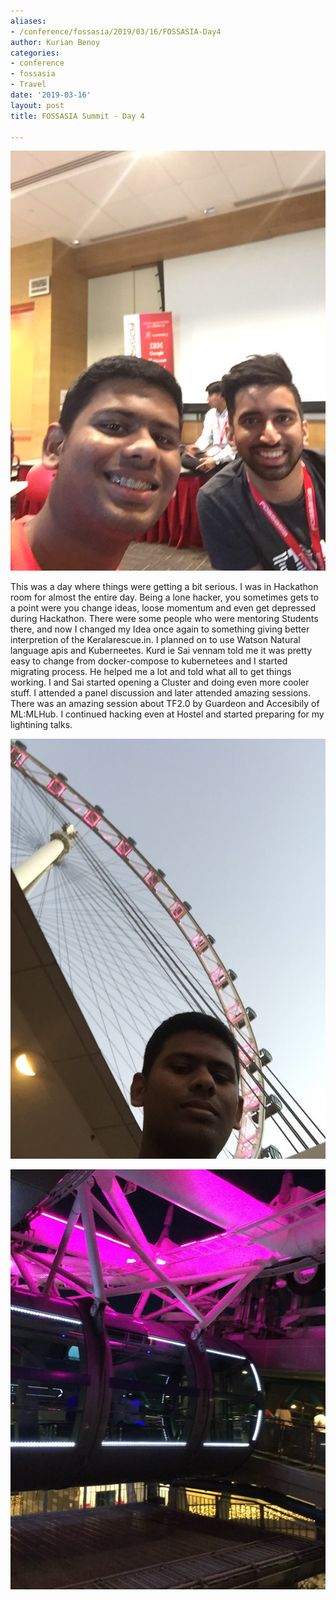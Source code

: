 ```yaml
---
aliases:
- /conference/fossasia/2019/03/16/FOSSASIA-Day4
author: Kurian Benoy
categories:
- conference
- fossasia
- Travel
date: '2019-03-16'
layout: post
title: FOSSASIA Summit - Day 4

---
```


![Selfie with Sai Venam](/posts/images/fossasia_summit_2019/kb_kubernetees_developer.jpg)

This was a day where things were getting a bit serious. I was in Hackathon room
for almost the entire day. Being a lone hacker, you sometimes gets to a point
were you change ideas, loose momentum and even get depressed during Hackathon.
There were some people who were mentoring Students there, and now I changed my
Idea once again to something giving better interpretion of the Keralarescue.in.
I planned on to use Watson Natural language apis and Kuberneetes. Kurd ie Sai
vennam told me it was pretty easy to change from docker-compose to kubernetees
and I started migrating process. He helped me a lot and told what all to get
things working. I and Sai started opening a Cluster and doing even more cooler
stuff. I attended a panel discussion and later attended amazing sessions. There
was an amazing session about TF2.0 by Guardeon and Accesibily of ML:MLHub. I
continued hacking even at Hostel and started preparing for my lightining talks. 

![Posing with Singapore wheels in background](/posts/images/fossasia_summit_2019/kb_sg_wheel.jpg)

![Inside Singapore wheel](/posts/images/fossasia_summit_2019/singapore_wheel.jpg)

